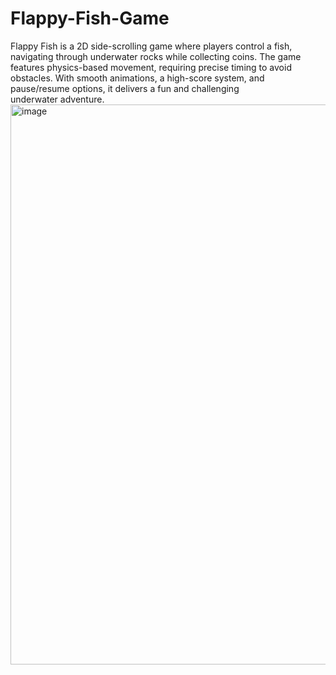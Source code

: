 # Flappy-Fish-Game
Flappy Fish is a 2D side-scrolling game where players control a fish, navigating through underwater rocks while collecting coins. The game features physics-based movement, requiring precise timing to avoid obstacles. With smooth animations, a high-score system, and pause/resume options, it delivers a fun and challenging underwater adventure.
<img width="1897" height="896" alt="image" src="https://github.com/user-attachments/assets/0bfc1e3e-d93b-4026-ab80-d5b80b15d9f6" />
